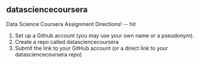## datasciencecoursera

Data Science Coursera Assignment Directions! -- hit <Enter> 
1. Set up a Github account (you may use your own name or a pseudonym). 
2. Create a repo called datasciencecoursera 
3. Submit the link to your GitHub account (or a direct link to your datasciencecoursera repo) 


